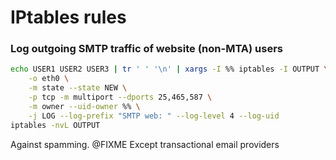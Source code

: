 # IPtables rules

### Log outgoing SMTP traffic of website (non-MTA) users

```bash
echo USER1 USER2 USER3 | tr ' ' '\n' | xargs -I %% iptables -I OUTPUT \
    -o eth0 \
    -m state --state NEW \
    -p tcp -m multiport --dports 25,465,587 \
    -m owner --uid-owner %% \
    -j LOG --log-prefix "SMTP web: " --log-level 4 --log-uid
iptables -nvL OUTPUT
```

Against spamming.
@FIXME Except transactional email providers
